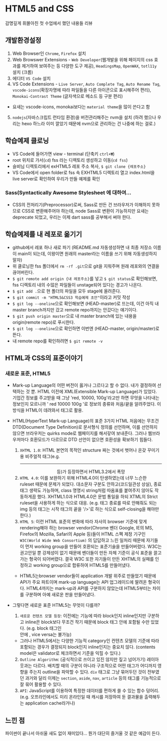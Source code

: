 # HTML5 and CSS

감명깊게 휘몰아친 첫 수업에서 했던 내용들 리뷰

## 개발환경설정

1. Web Browser인 `Chrome`, `Firefox` 설치
2. Web Browswer Extensions - `Web Developer`(웹개발을 위해 페이지의 css 효과를 제거하여 보여주는 등 다양한 도구 제공), `HeadingsMap`, `OpenWAX`, `totl11y` 설치 (크롬)
3. 에디터 `VS Code` 설치
4. VS Code Extensions - `Live Server`, `Auto Complete Tag`, `Auto Rename Tag`, `vscode-icons`(확장자명에 따라 파일들을 다른 아이콘으로 표시해주어 편리), `Monokai-Contrast Theme` (글자색으로 메소드 등 구분 편리)
  - 요새는 vscode-icons, monokai보다는 `material theme`을 많이 쓴다고 함
5. `nodejs`(자바스크립트 런타임 환경)을 버전관리해주는 nvm을 설치 (하려 했으나 우리는 hexo 하느라 이미 깔았기 때문에 nvm으로 관리하는 건 나중에 하는 걸로.)

## 학습예제 클로닝
- VS Code에 들어가면 view - terminal (단축키 `ctrl+₩`)
- root 위치로 가서(`cd`) fss 라는 디렉토리 생성하고 이동(`cd fss`)
- 슬비님 디렉토리에서 exHTML5 레포 주소 복사, `$ git clone {레포주소}`
- VS Code에서 open folder로 fss 속 EXHTML5 디렉토리 열고 index.html을 live server로 확인하여 우리가 만들 예제를 확인

### Sass(Syntactically Awesome Stylesheet 에 대하여...
- CSS의 전처리기(Preprocessor)로써, Sass로 만든 건 브라우저가 이해하지 못하므로 CSS로 변환해주어야 하는데, node Sass로 변환이 가능하지만 요새는 deprecate 되었고, 우리는 이제 dart sass를 공부해서 써야 한다.

## 학습예제를 내 레포로 옮기기
- github에서 레포 하나 새로 파기 (README.md 자동생성하면 내 최종 저장소 이름이 main이 되는데, 이왕이면 원래의 master라는 이름을 쓰기 위해 자동생성하지 말자)
- 위 클로닝한 fss 폴더에서 `rm -rf .git`으로 git을 지워주며 원래 레포와의 연결을 끊어버린다.
- `$ git remote add origin {내 레포주소}`를 넣고 `$ git status`로 확인해보면, fss 디렉토리 내의 수많은 파일들이 unstage되어 있다는 경고가 나온다. 
- `$ git add .`으로 현 폴더의 파일을 모두 stage에 올려준다.
- `$ git commit -m "HTML5&CSS3 학습예제 초안"`이라고 커밋 작성
- `$ git log --oneline`으로 확인해보면 (HEAD-master)로 뜨는데, 이건 아직 내 master branch까지만 갔고 remote repo까지는 안갔다는 얘기이다. 
- `$ git push origin master`으로 내 master branch에 있는 내용을 origin(remote repo)로 푸시한다. 
- `$ git log --oneline`으로 확인하면 이번엔 (HEAD-master, origin/master)로 뜬다.
- 내 remote repo를 확인하려면 `$ git remote -v`

## HTML과 CSS의 표준이야기

### 새로운 표준, HTML5

- Mark-up Language의 어떤 버전이 옳거나 그르다고 할 수 없다. 내가 결정하여 선택하는 것 뿐.
HTML 이전에 XML(Extensible Mark-up Language)가 있었다.  
기업간 정보를 주고받을 때 그냥 'red, 10000, 100g'라고만 하면 무엇을 나타내는 정보인지 모르니까 '<product> <pc>red</pc> <pp>10000</pp> <pw>100g</pw> </product>'로 정보의 종류와 처음/끝을 알려주었다. 이 방식을 HTML이 데려와서 태그로 활용.

- HTML(HyperText Mark-up Language)의 표준 3가지
HTML 처음에는 무조건 DTD(Document Type Definition)로 문서형식 정의를 선언하며, 이를 선언하지 않으면 브라우저는 quirks mode로 웹페이지를 해서갛여 보내준다. 그러나 웹브라우저마다 호환모드가 다르므로 DTD 선언이 없으면 호환성을 확보하기 힘들다. 
  1. `XHTML 1.0`: HTML 본연의 목적인 structure 짜는 것에서 벗어나 온갖 꾸미기용 비주얼적 태그(e.g. <center> <hr> <font> 등)가 등장하면서 HTML3.2에서 폭망  
  2. `HTML 4.0`: 이를 보완하기 위해 HTML4.0이 탄생하였는데 너무 느슨한 ruleset 때문에 문제가 되었다. 대소문자 구분도 안하고(코드일관성 상실), 종료태그 생략도 가능하며, class 명명시 string처럼 따옴표를 붙여주지 않아도 작동하게끔 했다. XHTML1.0과 HTML4.0은 문법 통일을 하되 XTML의 Strict ruleset을 사용하게 하는 식으로 대응. (e.g. 태그 종료를 따로 안해줘도 되는 img 등의 태그는 시작 태그의 끝을 '/>'로 하는 식으로 self-closing을 해야만 한다.)
  3. `HTML 5`: 이런 HTML 표준의 변화에 따라 자사의 browser 기준에 맞게 rendering해야 하는 browser vendor(Chrome 벤더 Google, IE의 MS, Firefox의 Mozilla, Safari의 Apple 등)들이 HTML 스펙 제정 기구인 `W3C(World Wide Web Consortium)` 의 답답하고 느린 일처리 때문에 자기들이 먼저 working group을 만들어 호환되는 표준기술을 만들어버렸다. W3C는 권고안일 뿐 강제성이 없기 때문에 벤더들이 만든 자체 기준이 공식 표준을 끌고가는 형국이 되어버렸다. 결국 W3C 또한 자기들이 만든 XHTML의 실패를 인정하고 working group으로 합류하여 HTML5를 만들어냈다. 
    - HTML5는browser vendor들이 application 개발 위주로 만들었기 때문에 API가 주요 파트이며 mark-up language는 API 업그레이드에 딸려온 형국이다. HTML4까지는 mark-up과 API를 구분하지 않았는데 HTML5부터는 차이를 구분하며 아예 새로운 판을 만들어냈다.

- 그렇다면 새로운 표준 HTML5는 무엇이 다를까?
  1. `새로운 컨텐츠 모델 등장`: 이전에는 기능에 따라 block인지 inline인지만 구분하고 inline은 block보다 무조건 작기 때문에 block 태그 안에 포함될 수만 있었다. (e.g. block 태그인 <div> 안에 <span>, vice versa는 불가능)
    - 그러나 HTML5에서는 다양한 기능적 category인 컨텐츠 모델의 기준에 따라 포함되는 경우가 결정되지 block인지 inline인지는 중요치 않다. (contents model은 validator로 체크하면서 기준을 익힐 수 있다.)
  2. `Outline Algorithm`: (공식적으로 쓰이고 있진 않지만 짚고 넘어가기) 레이아웃과는 다르다. 배치할 때의 구분이 아니라 구조적으로 어떤 태그가 어디까지 영향을 주는지 outline을 파악할 수 있다. `div` 태그로 그냥 묶어두던 것이 전부였던 과거와 달리 이제는 `section`, `aside`, `nav`, `article` 등의 태그를 기능적으로 잘 묶어 활용할 수 있다.
  3. `API`: JavaScript를 이용하여 특정한 데이터를 편하게 쓸 수 있는 함수 덩어리. (e.g. 오프라인에서도 미리 온라인일 때 캐시를 저장하여 둔 결과물을 출력해두는 application cache라거나) 

## 느낀 점
파이썬이 끝나서 아쉬울 새도 없이 재미있다... 뭔가 대단히 즐거울 것 같은 예감이 든다.
